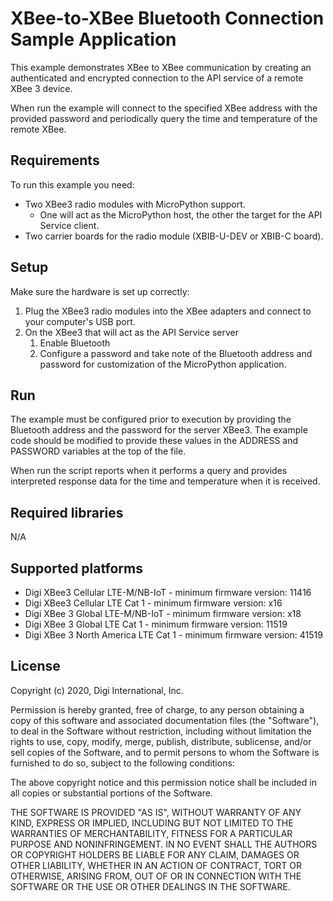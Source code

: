 XBee-to-XBee Bluetooth Connection Sample Application
======================================

This example demonstrates XBee to XBee communication by creating an
authenticated and encrypted connection to the API service of a remote
XBee 3 device.

When run the example will connect to the specified XBee address with
the provided password and periodically query the time and temperature
of the remote XBee.

Requirements
------------

To run this example you need:

* Two XBee3 radio modules with MicroPython support.
    * One will act as the MicroPython host, the other the target for
      the API Service client.
* Two carrier boards for the radio module (XBIB-U-DEV or XBIB-C board).

Setup
-----

Make sure the hardware is set up correctly:

1. Plug the XBee3 radio modules into the XBee adapters and connect to
   your computer's USB port.
2. On the XBee3 that will act as the API Service server
   1. Enable Bluetooth
   2. Configure a password and take note of the Bluetooth address and
      password for customization of the MicroPython application.

Run
---

The example must be configured prior to execution by providing the
Bluetooth address and the password for the server XBee3. The example
code should be modified to provide these values in the ADDRESS and
PASSWORD variables at the top of the file.

When run the script reports when it performs a query and provides
interpreted response data for the time and temperature when it is
received.

Required libraries
--------------------

N/A

Supported platforms
-------------------

* Digi XBee3 Cellular LTE-M/NB-IoT - minimum firmware version: 11416
* Digi XBee3 Cellular LTE Cat 1 - minimum firmware version: x16
* Digi XBee 3 Global LTE-M/NB-IoT - minimum firmware version: x18
* Digi XBee 3 Global LTE Cat 1 - minimum firmware version: 11519
* Digi XBee 3 North America LTE Cat 1 - minimum firmware version: 41519

License
-------

Copyright (c) 2020, Digi International, Inc.

Permission is hereby granted, free of charge, to any person obtaining a copy
of this software and associated documentation files (the "Software"), to deal
in the Software without restriction, including without limitation the rights
to use, copy, modify, merge, publish, distribute, sublicense, and/or sell
copies of the Software, and to permit persons to whom the Software is
furnished to do so, subject to the following conditions:

The above copyright notice and this permission notice shall be included in all
copies or substantial portions of the Software.

THE SOFTWARE IS PROVIDED "AS IS", WITHOUT WARRANTY OF ANY KIND, EXPRESS OR
IMPLIED, INCLUDING BUT NOT LIMITED TO THE WARRANTIES OF MERCHANTABILITY,
FITNESS FOR A PARTICULAR PURPOSE AND NONINFRINGEMENT. IN NO EVENT SHALL THE
AUTHORS OR COPYRIGHT HOLDERS BE LIABLE FOR ANY CLAIM, DAMAGES OR OTHER
LIABILITY, WHETHER IN AN ACTION OF CONTRACT, TORT OR OTHERWISE, ARISING FROM,
OUT OF OR IN CONNECTION WITH THE SOFTWARE OR THE USE OR OTHER DEALINGS IN THE
SOFTWARE.

